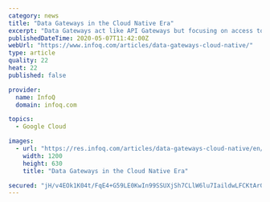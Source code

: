 ```yaml
---
category: news
title: "Data Gateways in the Cloud Native Era"
excerpt: "Data Gateways act like API Gateways but focusing on access to the data aspect. A Data Gateway offers abstractions, security, scaling, federation, and contract-driven development features. There are many types of Data Gateways,"
publishedDateTime: 2020-05-07T11:42:00Z
webUrl: "https://www.infoq.com/articles/data-gateways-cloud-native/"
type: article
quality: 22
heat: 22
published: false

provider:
  name: InfoQ
  domain: infoq.com

topics:
  - Google Cloud

images:
  - url: "https://res.infoq.com/articles/data-gateways-cloud-native/en/headerimage/data-gateways-cloud-native-h-1588679812164.jpg"
    width: 1200
    height: 630
    title: "Data Gateways in the Cloud Native Era"

secured: "jH/v4EOk1K04t/FqE4+G59LE0KwIn99SSUXjSh7CLlW6lu7IaildwLFCKtArGEdyM1jB+7d2NZb0rpExP2eyPiY7Iov1DVL4xZGH0fsZba0QYtE7WyCLDpt6OTXaZzyPpe9/DtuWyr205/+Z3qXNKF9O8pTs/LC6PtE0E74QJVqWJpM2FnCa0DMFkgAJDSbzjjvfzDprrNWiyHHVoMkjZ6IE6aPzixKsBhr3i/ePe5Uz5A73yvh1BNNohMhQ1oAn7x8mZNzFJYWRIpW927a11evo6iCbI6Kxe8cISC6ja+41Fb5nCBCGy5WVjyhLL161;PcsJWMDJubDioWqX9p1Ytg=="
---
```


